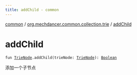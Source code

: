 ```yaml
---
title: addChild - common
---
```


[common](../index.html) / [org.mechdancer.common.collection.trie](index.html) / [addChild](./add-child.html)

# addChild

`fun `[`TrieNode`](-trie-node/index.html)`.addChild(trieNode: `[`TrieNode`](-trie-node/index.html)`): `[`Boolean`](https://kotlinlang.org/api/latest/jvm/stdlib/kotlin/-boolean/index.html)

添加一个子节点

